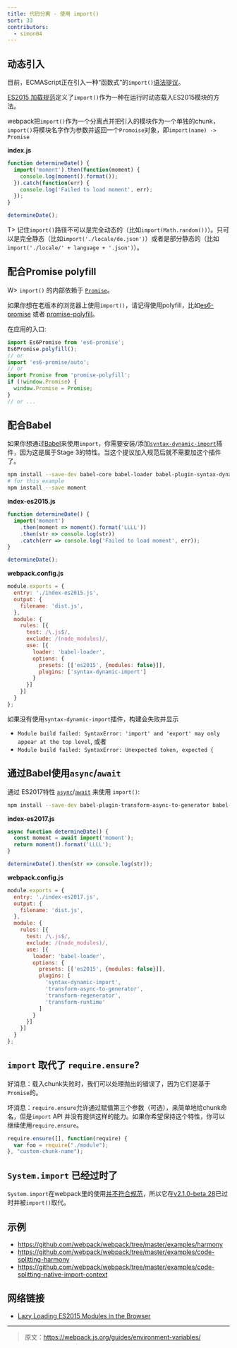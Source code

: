 ```yaml
---
title: 代码分离 - 使用 import()
sort: 33
contributors:
  - simon04
---
```


## 动态引入

目前，ECMAScript正在引入一种“函数式”的`import()`[语法提议](https://github.com/tc39/proposal-dynamic-import)。

[ES2015 加载规范](https://whatwg.github.io/loader/)定义了`import()`作为一种在运行时动态载入ES2015模块的方法。

webpack把`import()`作为一个分离点并把引入的模块作为一个单独的chunk，`import()`将模块名字作为参数并返回一个`Promoise`对象，即`import(name) -> Promise`

**index.js**
```javascript
function determineDate() {
  import('moment').then(function(moment) {
    console.log(moment().format());
  }).catch(function(err) {
    console.log('Failed to load moment', err);
  });
}

determineDate();
```
T> 记住`import()`路径不可以是完全动态的（比如`import(Math.random())`）。只可以是完全静态（比如`import('./locale/de.json')`）或者是部分静态的（比如`import('./locale/' + language + '.json')`）。

## 配合Promise polyfill

W> `import()` 的内部依赖于 [`Promise`](https://developer.mozilla.org/en-US/docs/Web/JavaScript/Reference/Global_Objects/Promise)。

如果你想在老版本的浏览器上使用`import()`，请记得使用polyfill，比如[es6-promise](https://github.com/stefanpenner/es6-promise) 或者 [promise-polyfill](https://github.com/taylorhakes/promise-polyfill)。

在应用的入口:
```javascript
import Es6Promise from 'es6-promise';
Es6Promise.polyfill();
// or
import 'es6-promise/auto';
// or
import Promise from 'promise-polyfill';
if (!window.Promise) {
  window.Promise = Promise;
}
// or ...
```

## 配合Babel

如果你想通过[Babel](http://babeljs.io/)来使用`import`，你需要安装/添加[`syntax-dynamic-import`](http://babeljs.io/docs/plugins/syntax-dynamic-import/)插件，因为这是属于Stage 3的特性。当这个提议加入规范后就不需要加这个插件了。

```bash
npm install --save-dev babel-core babel-loader babel-plugin-syntax-dynamic-import babel-preset-es2015
# for this example
npm install --save moment
```

**index-es2015.js**
```javascript
function determineDate() {
  import('moment')
    .then(moment => moment().format('LLLL'))
    .then(str => console.log(str))
    .catch(err => console.log('Failed to load moment', err));
}

determineDate();
```

**webpack.config.js**
```javascript
module.exports = {
  entry: './index-es2015.js',
  output: {
    filename: 'dist.js',
  },
  module: {
    rules: [{
      test: /\.js$/,
      exclude: /(node_modules)/,
      use: [{
        loader: 'babel-loader',
        options: {
          presets: [['es2015', {modules: false}]],
          plugins: ['syntax-dynamic-import']
        }
      }]
    }]
  }
};
```

如果没有使用`syntax-dynamic-import`插件，构建会失败并显示
* `Module build failed: SyntaxError: 'import' and 'export' may only appear at the top level`, 或者
* `Module build failed: SyntaxError: Unexpected token, expected {`

## 通过Babel使用`async`/`await`

通过 ES2017特性 [`async`](https://developer.mozilla.org/en-US/docs/Web/JavaScript/Reference/Statements/async_function)/[`await`](https://developer.mozilla.org/en-US/docs/Web/JavaScript/Reference/Operators/await) 来使用 `import()`:

```bash
npm install --save-dev babel-plugin-transform-async-to-generator babel-plugin-transform-regenerator babel-plugin-transform-runtime
```

**index-es2017.js**
```javascript
async function determineDate() {
  const moment = await import('moment');
  return moment().format('LLLL');
}

determineDate().then(str => console.log(str));
```

**webpack.config.js**
```javascript
module.exports = {
  entry: './index-es2017.js',
  output: {
    filename: 'dist.js',
  },
  module: {
    rules: [{
      test: /\.js$/,
      exclude: /(node_modules)/,
      use: [{
        loader: 'babel-loader',
        options: {
          presets: [['es2015', {modules: false}]],
          plugins: [
            'syntax-dynamic-import',
            'transform-async-to-generator',
            'transform-regenerator',
            'transform-runtime'
          ]
        }
      }]
    }]
  }
};
```

## `import` 取代了 `require.ensure`?

好消息：载入chunk失败时，我们可以处理抛出的错误了，因为它们是基于`Promise`的。

坏消息：`require.ensure`允许通过赋值第三个参数（可选），来简单地给chunk命名，但是`import` API 并没有提供这样的能力。如果你希望保持这个特性，你可以继续使用`require.ensure`。

```javascript
require.ensure([], function(require) {
  var foo = require("./module");
}, "custom-chunk-name");
```

## `System.import` 已经过时了

`System.import`在webpack里的使用[并不符合规范](https://github.com/webpack/webpack/issues/2163)，所以它在[v2.1.0-beta.28](https://github.com/webpack/webpack/releases/tag/v2.1.0-beta.28)已过时并被`import()`取代。

## 示例
* https://github.com/webpack/webpack/tree/master/examples/harmony
* https://github.com/webpack/webpack/tree/master/examples/code-splitting-harmony
* https://github.com/webpack/webpack/tree/master/examples/code-splitting-native-import-context

## 网络链接
* [Lazy Loading ES2015 Modules in the Browser](https://dzone.com/articles/lazy-loading-es2015-modules-in-the-browser)

***

> 原文：https://webpack.js.org/guides/environment-variables/
